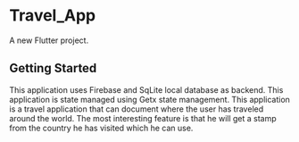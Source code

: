 # Travel_App

A new Flutter project.

## Getting Started

This application uses Firebase and SqLite local database as backend. 
This application is state managed using Getx state management. 
This application is a travel application that can document where the user has traveled around the world. 
The most interesting feature is that he will get a stamp from the country he has visited which he can use.
